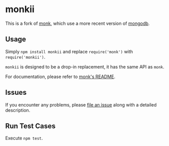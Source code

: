 # monkii

This is a fork of [monk](https://github.com/Automattic/monk), which use a more recent version of [mongodb](https://github.com/mongodb/node-mongodb-native).

## Usage

Simply `npm install monkii` and replace `require('monk')` with `require('monkii')`.

`monkii` is designed to be a drop-in replacement, it has the same API as `monk`.

For documentation, please refer to [monk's README](https://github.com/Automattic/monk/blob/master/README.md).

## Issues

If you encounter any problems, please [file an issue](https://github.com/ratson/monkii/issues) along with a detailed description.

## Run Test Cases

Execute `npm test`.
